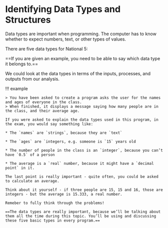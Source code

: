 # Identifying Data Types and Structures

Data types are important when programming. The computer has to know whether to expect numbers, text, or other types of values. 

There are five data types for National 5:

==If you are given an example, you need to be able to say which data type it belongs to.==

We could look at the data types in terms of the inputs, processes, and outputs from our analysis.

!!! example

    > You have been asked to create a program asks the user for the names and ages of everyone in the class.
    > When finished, it displays a message saying how many people are in the class, and their average age.
    
    If you were asked to explain the data types used in this program, in the exam, you would say something like:

    * The `names` are `strings`, because they are `text`
    
    * The `ages` are `integers, e.g. someone is `15` years old
    
    * The number of people in the class is an `integer`, because you can’t have `0.5` of a person
    
    * The average is a `real` number, because it might have a `decimal point` in it.

    The last point is really important - quite often, you could be asked to calculate an average. 
    
    Think about it yourself - if three people are 15, 15 and 16, those are integers - but the average is 15.333, a real number.

    Remeber to fully think through the problems!

    ==The data types are really important, because we’ll be talking about them all the time during this topic. You’ll be using and discussing these five basic types in every program.==
